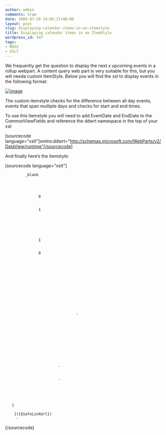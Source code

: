 ```yaml
---
author: admin
comments: true
date: 2009-07-29 14:05:21+00:00
layout: post
slug: displaying-calendar-items-in-an-itemstyle
title: Displaying calendar items in an ItemStyle
wordpress_id: 547
tags:
- MOSS
- XSLT
---
```



We frequently get the question to display the next _x_ upcoming events in a rollup webpart. A content query web part is very suitable for this, but you will needa custom ItemStyle. Below you will find the xsl to display events in the following
format:






[![image](http://blog.petergerritsen.nl/wp-content/uploads/snipping17.png)](http://blog.petergerritsen.nl/wp-content/uploads/snipping16.png)






The custom itemstyle checks for the difference between all day events, events that span multiple days and checks for start and end times.






To use this itemstyle you will need to add EventDate and EndDate to the CommonViewFields and reference the ddwrt namespace in the top of your xsl:



[sourcecode language="xslt"]xmlns:ddwrt="http://schemas.microsoft.com/WebParts/v2/DataView/runtime"[/sourcecode]



And finally here’s the itemstyle:



[sourcecode language="xslt"]

         
            
                
            
        
        
            
                
            
        
        
            
                
                
            
       
          
             _blank
       
       
           
               
                   0
               
               
                   1
               
           
       
       
           
               
                   1
               
               
                   0
               
           
       
       
           
               
                   
                       
                        
                               
                                   
                               
                               
                                    - 
                               
                           
                       
                       
                        
                    
                   
               
               
                   
                       
                            - 
                       
                       
                            - 
                       
                   
               
           
       
       [
            
        ]({$SafeLinkUrl})
         -   

    
[/sourcecode]
